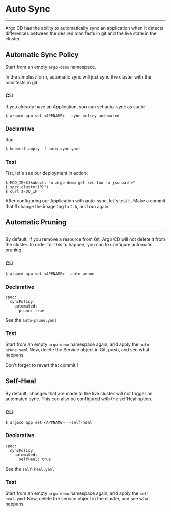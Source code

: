 # Auto Sync
---

Argo CD has the ability to automatically sync an application when it detects
differences between the desired manifests in git and the live state in the cluster.

## Automatic Sync Policy

Start from an empty `argo-demo` namespace.

In the simplest form, automatic sync will just sync
the cluster with the manifests in git.

### CLI
If you already have an Application, you can set auto-sync as such:
```
$ argocd app set <APPNAME> --sync-policy automated
```

### Declarative
Run
```
$ kubectl apply -f auto-sync.yaml
```

### Test

Fist, let's see our deployment in action:
```
$ FOO_IP=$(kubectl -n argo-demo get svc foo -o jsonpath="{.spec.clusterIP}")
$ curl $FOO_IP
```
After configuring our Application with auto-sync, let's test it.
Make a commit that'll change the image tag to `2.0`, and run again.

## Automatic Pruning
---
By default, if you remove a resource from Git, Argo CD will not delete it from the cluster.
In order for this to happen, you can to configure automatic pruning.

### CLI
```
$ argocd app set <APPNAME> --auto-prune
```

### Declarative
```
spec:
  syncPolicy:
    automated:
      prune: true
```

See the `auto-prune.yaml`

### Test
Start from an empty `argo-demo` namespace again, and apply the `auto-prune.yaml`
Now, delete the Service object in Git, push, and see what happens.

Don't forget to revert that commit !


## Self-Heal
By default, changes that are made to the live cluster will not trigger an automated sync.
This can also be configured with the selfHeal option.

### CLI
```
$ argocd app set <APPNAME> --self-heal
```

### Declarative
```
spec:
  syncPolicy:
    automated:
      selfHeal: true
```

See the `self-heal.yaml`

### Test
Start from an empty `argo-demo` namespace again, and apply the `self-heal.yaml`
Now, delete the service object in the cluster, and see what happens.



